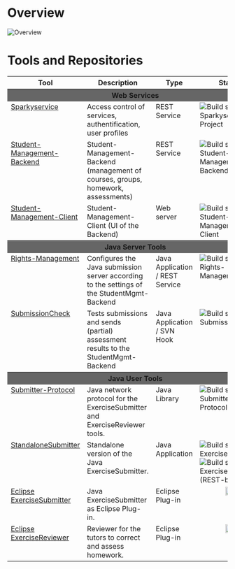 # Overview
![Overview](https://raw.githubusercontent.com/Student-Management-System/std-mgmt.io/master/figures/Overview.svg)

# Tools and Repositories
<table>
	<tbody>
		<tr>
			<th>Tool</th>
			<th>Description</th>
			<th>Type</th>
			<th>Status</th>
		</tr>
		<tr>
			<th colspan="4" style="text-align:center;background:#666666">Web Services</th>
		</tr>
		<tr valign="top">
			<td><a href="https://github.com/Student-Management-System/Sparkyservice-Project/">Sparkyservice</a></td>
			<td>Access control of services, authentification, user profiles</td>
			<td>REST Service</td>
			<td><img src="https://jenkins-2.sse.uni-hildesheim.de/buildStatus/icon?job=Teaching_Sparkyservice-Project" alt="Build status of Sparkyservice-Project"></td>
		</tr>
		<tr valign="top">
			<td><a href="https://github.com/Student-Management-System/StudentMgmt-Backend/">Student-Management-Backend</a></td>
			<td>Student-Management-Backend (management of courses, groups, homework, assessments)</td>
			<td>REST Service</td>
			<td><img src="https://jenkins-2.sse.uni-hildesheim.de/buildStatus/icon?job=Teaching_StudentMgmt-Backend" alt="Build status of Student-Management-Backend"></td>
		</tr>
		<tr valign="top">
			<td><a href="https://github.com/Student-Management-System/StudentMgmt-Client/">Student-Management-Client</a></td>
			<td>Student-Management-Client (UI of the Backend)</td>
			<td>Web server</td>
			<td><img src="https://jenkins-2.sse.uni-hildesheim.de/buildStatus/icon?job=Teaching_StudentMgmt-Client" alt="Build status of Student-Management-Client"></td>
		</tr>
		<tr>
			<th colspan="4" style="text-align:center;background:#666666">Java Server Tools</th>
		</tr>
		<tr valign="top">
			<td><a href="https://github.com/Student-Management-System/Rights-Management">Rights-Management</a></td>
			<td>Configures the Java submission server according to the settings of the StudentMgmt-Backend</td>
			<td>Java Application / REST Service</td>
			<td><img src="https://jenkins-2.sse.uni-hildesheim.de/buildStatus/icon?job=Teaching_Rights-Management" alt="Build status of Rights-Management"></td>
		</tr>
		<tr valign="top">
			<td><a href="https://github.com/Student-Management-System/SubmissionCheck">SubmissionCheck</a></td>
			<td>Tests submissions and sends (partial) assessment results to the StudentMgmt-Backend</td>
			<td>Java Application / SVN Hook</td>
			<td><img src="https://jenkins-2.sse.uni-hildesheim.de/buildStatus/icon?job=Teaching_SubmissionCheck" alt="Build status of SubmissionCheck"></td>
		</tr>
		<tr>
			<th colspan="4" style="text-align:center;background:#666666">Java User Tools</th>
		</tr>
		<tr valign="top">
			<td><a href="https://github.com/Student-Management-System/Submitter-Protocol">Submitter-Protocol</a></td>
			<td>Java network protocol for the ExerciseSubmitter and ExerciseReviewer tools.</td>
			<td>Java Library</td>
			<td><img src="https://jenkins-2.sse.uni-hildesheim.de/buildStatus/icon?job=Teaching_Submitter-Protocol" alt="Build status of Submitter-Protocol"></td>
		</tr>
		<tr valign="top">
			<td><a href="https://github.com/Student-Management-System/StandaloneSubmitter/">StandaloneSubmitter</a></td>
			<td>Standalone version of the Java ExerciseSubmitter.</td>
			<td>Java Application</td>
			<td>
				<img src="https://jenkins-2.sse.uni-hildesheim.de/buildStatus/icon?job=Teaching_ExerciseSubmitter" alt="Build status of ExerciseSubmitter">
				<img src="https://jenkins-2.sse.uni-hildesheim.de/buildStatus/icon?job=Teaching_ExerciseSubmitter-v2" alt="Build status of ExerciseSubmitter (REST-based)">
			</td>
		</tr>
		<tr valign="top">
			<td><a href="https://github.com/Student-Management-System/ExerciseSubmitter">Eclipse ExerciseSubmitter</a></td>
			<td>Java ExerciseSubmitter as Eclipse Plug-in.</td>
			<td>Eclipse Plug-in</td>
			<td style="text-align:center;"><img src="https://raw.githubusercontent.com/Student-Management-System/std-mgmt.io/master/figures/missing.svg" height="20" alt="Build status of Eclipse ExerciseSubmitter"></td>
		</tr>
		<tr valign="top">
			<td><a href="https://github.com/Student-Management-System/ExerciseReviewer">Eclipse ExerciseReviewer</a></td>
			<td>Reviewer for the tutors to correct and assess homework.</td>
			<td>Eclipse Plug-in</td>
			<td style="text-align:center;"><img src="https://raw.githubusercontent.com/Student-Management-System/std-mgmt.io/master/figures/missing.svg" height="20" alt="Build status of Eclipse ExerciseReviewer"></td>
		</tr>
	</tbody>
</table>
